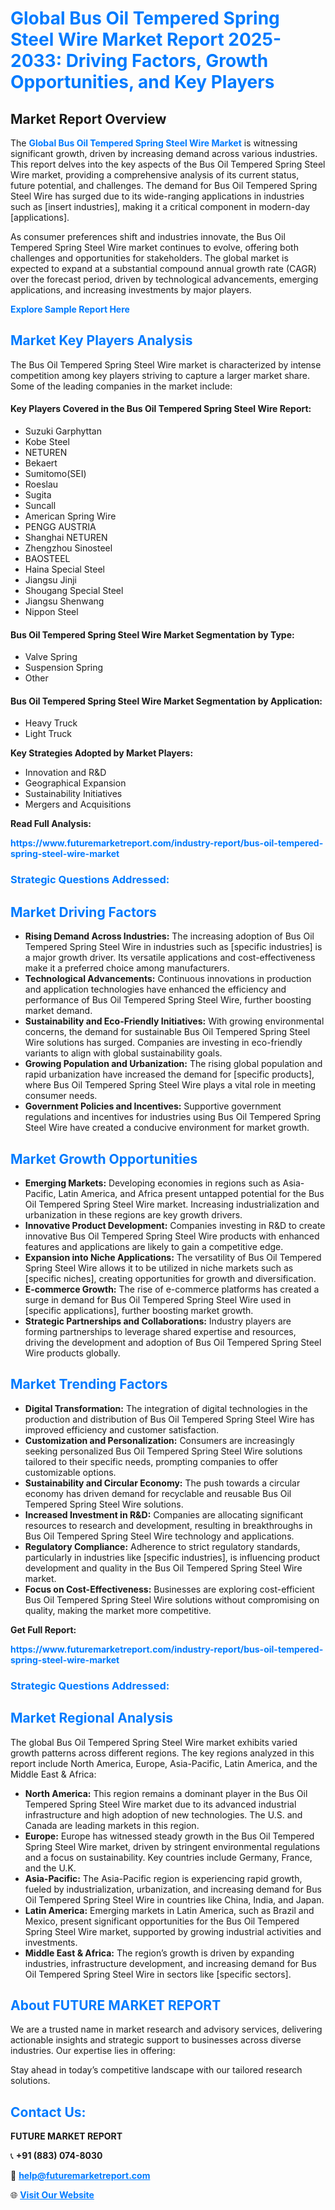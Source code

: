 <h1 style="color: #007BFF;">Global Bus Oil Tempered Spring Steel Wire Market Report 2025-2033: Driving Factors, Growth Opportunities, and Key Players</h1>

<section id="overview">
<h2>Market Report Overview</h2>
<p>The <a href="https://www.futuremarketreport.com/industry-report/bus-oil-tempered-spring-steel-wire-market" style="color: #007BFF; text-decoration: none;"><strong>Global Bus Oil Tempered Spring Steel Wire Market</strong></a> is witnessing significant growth, driven by increasing demand across various industries. This report delves into the key aspects of the Bus Oil Tempered Spring Steel Wire market, providing a comprehensive analysis of its current status, future potential, and challenges. The demand for Bus Oil Tempered Spring Steel Wire has surged due to its wide-ranging applications in industries such as [insert industries], making it a critical component in modern-day [applications].</p>
<p>As consumer preferences shift and industries innovate, the Bus Oil Tempered Spring Steel Wire market continues to evolve, offering both challenges and opportunities for stakeholders. The global market is expected to expand at a substantial compound annual growth rate (CAGR) over the forecast period, driven by technological advancements, emerging applications, and increasing investments by major players.</p>
</section>

<section id="overview">
<p><a href="https://www.futuremarketreport.com/request-sample/reportId=36414" style="color: #007BFF; text-decoration: none;"><strong>Explore Sample Report Here</strong></a></p>
</section>

<section id="key-players">
<h2 style="color: #007BFF;">Market Key Players Analysis</h2>
<p>The Bus Oil Tempered Spring Steel Wire market is characterized by intense competition among key players striving to capture a larger market share. Some of the leading companies in the market include:</p>
<h4>Key Players Covered in the Bus Oil Tempered Spring Steel Wire Report:</h4>
<ul><li>Suzuki Garphyttan</li><li>Kobe Steel</li><li>NETUREN</li><li>Bekaert</li><li>Sumitomo(SEI)</li><li>Roeslau</li><li>Sugita</li><li>Suncall</li><li>American Spring Wire</li><li>PENGG AUSTRIA</li><li>Shanghai NETUREN</li><li>Zhengzhou Sinosteel</li><li>BAOSTEEL</li><li>Haina Special Steel</li><li>Jiangsu Jinji</li><li>Shougang Special Steel</li><li>Jiangsu Shenwang</li><li>Nippon Steel</li></ul>
<h4>Bus Oil Tempered Spring Steel Wire Market Segmentation by Type:</h4>
<ul><li>Valve Spring</li><li>Suspension Spring</li><li>Other</li></ul>

<h4>Bus Oil Tempered Spring Steel Wire Market Segmentation by Application:</h4>
<ul><li>Heavy Truck</li><li>Light Truck</li></ul>
<p><strong>Key Strategies Adopted by Market Players:</strong></p>
<ul>
<li>Innovation and R&D</li>
<li>Geographical Expansion</li>
<li>Sustainability Initiatives</li>
<li>Mergers and Acquisitions</li>
</ul>
</section>

<section>
<p><strong>Read Full Analysis: </strong></p><a href="https://www.futuremarketreport.com/industry-report/bus-oil-tempered-spring-steel-wire-market" style="color: #007BFF; text-decoration: none;"><strong>https://www.futuremarketreport.com/industry-report/bus-oil-tempered-spring-steel-wire-market</strong></a>
<h3 style="color: #007BFF;">Strategic Questions Addressed:</h3>
</section>

<section id="driving-factors">
<h2 style="color: #007BFF;">Market Driving Factors</h2>
<ul>
<li><strong>Rising Demand Across Industries:</strong> The increasing adoption of Bus Oil Tempered Spring Steel Wire in industries such as [specific industries] is a major growth driver. Its versatile applications and cost-effectiveness make it a preferred choice among manufacturers.</li>
<li><strong>Technological Advancements:</strong> Continuous innovations in production and application technologies have enhanced the efficiency and performance of Bus Oil Tempered Spring Steel Wire, further boosting market demand.</li>
<li><strong>Sustainability and Eco-Friendly Initiatives:</strong> With growing environmental concerns, the demand for sustainable Bus Oil Tempered Spring Steel Wire solutions has surged. Companies are investing in eco-friendly variants to align with global sustainability goals.</li>
<li><strong>Growing Population and Urbanization:</strong> The rising global population and rapid urbanization have increased the demand for [specific products], where Bus Oil Tempered Spring Steel Wire plays a vital role in meeting consumer needs.</li>
<li><strong>Government Policies and Incentives:</strong> Supportive government regulations and incentives for industries using Bus Oil Tempered Spring Steel Wire have created a conducive environment for market growth.</li>
</ul>
</section>

<section id="growth-opportunities">
<h2 style="color: #007BFF;">Market Growth Opportunities</h2>
<ul>
<li><strong>Emerging Markets:</strong> Developing economies in regions such as Asia-Pacific, Latin America, and Africa present untapped potential for the Bus Oil Tempered Spring Steel Wire market. Increasing industrialization and urbanization in these regions are key growth drivers.</li>
<li><strong>Innovative Product Development:</strong> Companies investing in R&D to create innovative Bus Oil Tempered Spring Steel Wire products with enhanced features and applications are likely to gain a competitive edge.</li>
<li><strong>Expansion into Niche Applications:</strong> The versatility of Bus Oil Tempered Spring Steel Wire allows it to be utilized in niche markets such as [specific niches], creating opportunities for growth and diversification.</li>
<li><strong>E-commerce Growth:</strong> The rise of e-commerce platforms has created a surge in demand for Bus Oil Tempered Spring Steel Wire used in [specific applications], further boosting market growth.</li>
<li><strong>Strategic Partnerships and Collaborations:</strong> Industry players are forming partnerships to leverage shared expertise and resources, driving the development and adoption of Bus Oil Tempered Spring Steel Wire products globally.</li>
</ul>
</section>

<section id="trending-factors">
<h2 style="color: #007BFF;">Market Trending Factors</h2>
<ul>
<li><strong>Digital Transformation:</strong> The integration of digital technologies in the production and distribution of Bus Oil Tempered Spring Steel Wire has improved efficiency and customer satisfaction.</li>
<li><strong>Customization and Personalization:</strong> Consumers are increasingly seeking personalized Bus Oil Tempered Spring Steel Wire solutions tailored to their specific needs, prompting companies to offer customizable options.</li>
<li><strong>Sustainability and Circular Economy:</strong> The push towards a circular economy has driven demand for recyclable and reusable Bus Oil Tempered Spring Steel Wire solutions.</li>
<li><strong>Increased Investment in R&D:</strong> Companies are allocating significant resources to research and development, resulting in breakthroughs in Bus Oil Tempered Spring Steel Wire technology and applications.</li>
<li><strong>Regulatory Compliance:</strong> Adherence to strict regulatory standards, particularly in industries like [specific industries], is influencing product development and quality in the Bus Oil Tempered Spring Steel Wire market.</li>
<li><strong>Focus on Cost-Effectiveness:</strong> Businesses are exploring cost-efficient Bus Oil Tempered Spring Steel Wire solutions without compromising on quality, making the market more competitive.</li>
</ul>
</section>

<section>
<p><strong>Get Full Report: </strong></p><a href="https://www.futuremarketreport.com/industry-report/bus-oil-tempered-spring-steel-wire-market" style="color: #007BFF; text-decoration: none;"><strong>https://www.futuremarketreport.com/industry-report/bus-oil-tempered-spring-steel-wire-market</strong></a>
<h3 style="color: #007BFF;">Strategic Questions Addressed:</h3>
</section>


<section id="regional-analysis">
<h2 style="color: #007BFF;">Market Regional Analysis</h2>
<p>The global Bus Oil Tempered Spring Steel Wire market exhibits varied growth patterns across different regions. The key regions analyzed in this report include North America, Europe, Asia-Pacific, Latin America, and the Middle East & Africa:</p>
<ul>
<li><strong>North America:</strong> This region remains a dominant player in the Bus Oil Tempered Spring Steel Wire market due to its advanced industrial infrastructure and high adoption of new technologies. The U.S. and Canada are leading markets in this region.</li>
<li><strong>Europe:</strong> Europe has witnessed steady growth in the Bus Oil Tempered Spring Steel Wire market, driven by stringent environmental regulations and a focus on sustainability. Key countries include Germany, France, and the U.K.</li>
<li><strong>Asia-Pacific:</strong> The Asia-Pacific region is experiencing rapid growth, fueled by industrialization, urbanization, and increasing demand for Bus Oil Tempered Spring Steel Wire in countries like China, India, and Japan.</li>
<li><strong>Latin America:</strong> Emerging markets in Latin America, such as Brazil and Mexico, present significant opportunities for the Bus Oil Tempered Spring Steel Wire market, supported by growing industrial activities and investments.</li>
<li><strong>Middle East & Africa:</strong> The region’s growth is driven by expanding industries, infrastructure development, and increasing demand for Bus Oil Tempered Spring Steel Wire in sectors like [specific sectors].</li>
</ul>
</section>

<footer>
<h2 style="color: #007BFF;">About FUTURE MARKET REPORT</h2>
<p>We are a trusted name in market research and advisory services, delivering actionable insights and strategic support to businesses across diverse industries. Our expertise lies in offering:</p>

<p>Stay ahead in today’s competitive landscape with our tailored research solutions.</p>

<h2 style="color: #007BFF;">Contact Us:</h2>
<p><strong>FUTURE MARKET REPORT</strong></p>
<p>📞 <strong>+91 (883) 074-8030</strong></p>
<p>📧 <strong><a href="mailto:help@futuremarketreport.com" style="color: #007BFF;">help@futuremarketreport.com</a></strong></p>
<p>🌐 <strong><a href="https://www.futuremarketreport.com/" style="color: #007BFF;">Visit Our Website</a></strong></p>
</footer>